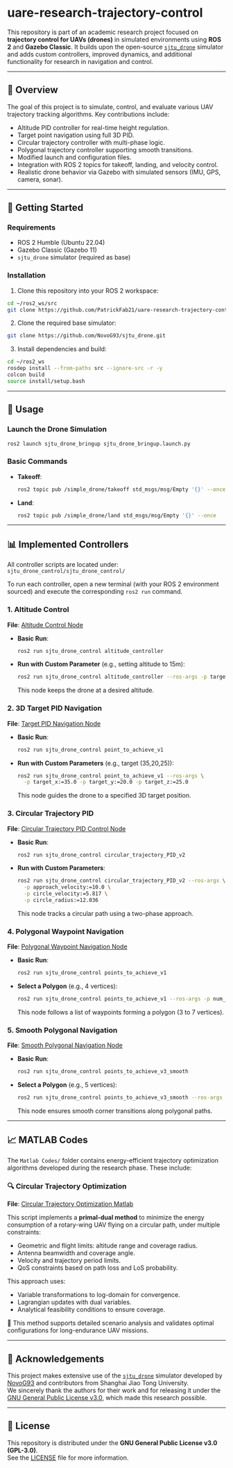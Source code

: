 # uare-research-trajectory-control

This repository is part of an academic research project focused on **trajectory control for UAVs (drones)** in simulated environments using **ROS 2** and **Gazebo Classic**. It builds upon the open-source [`sjtu_drone`](https://github.com/NovoG93/sjtu_drone) simulator and adds custom controllers, improved dynamics, and additional functionality for research in navigation and control.

---

## 📌 Overview

The goal of this project is to simulate, control, and evaluate various UAV trajectory tracking algorithms. Key contributions include:

- Altitude PID controller for real-time height regulation.
- Target point navigation using full 3D PID.
- Circular trajectory controller with multi-phase logic.
- Polygonal trajectory controller supporting smooth transitions.
- Modified launch and configuration files.
- Integration with ROS 2 topics for takeoff, landing, and velocity control.
- Realistic drone behavior via Gazebo with simulated sensors (IMU, GPS, camera, sonar).

---

## 🚀 Getting Started

### Requirements

- ROS 2 Humble (Ubuntu 22.04)
- Gazebo Classic (Gazebo 11)
- `sjtu_drone` simulator (required as base)

### Installation

1. Clone this repository into your ROS 2 workspace:

```bash
cd ~/ros2_ws/src
git clone https://github.com/PatrickFab21/uare-research-trajectory-control.git
```

2. Clone the required base simulator:

```bash
git clone https://github.com/NovoG93/sjtu_drone.git
```

3. Install dependencies and build:

```bash
cd ~/ros2_ws
rosdep install --from-paths src --ignore-src -r -y
colcon build
source install/setup.bash
```

---

## 🧪 Usage

### Launch the Drone Simulation

```bash
ros2 launch sjtu_drone_bringup sjtu_drone_bringup.launch.py
```

### Basic Commands

- **Takeoff**:
  ```bash
  ros2 topic pub /simple_drone/takeoff std_msgs/msg/Empty '{}' --once
  ```

- **Land**:
  ```bash
  ros2 topic pub /simple_drone/land std_msgs/msg/Empty '{}' --once
  ```

---

## 📊 Implemented Controllers

All controller scripts are located under: `sjtu_drone_control/sjtu_drone_control/`

To run each controller, open a new terminal (with your ROS 2 environment sourced) and execute the corresponding `ros2 run` command.

### 1. Altitude Control
**File**: [Altitude Control Node](sjtu_drone_control/sjtu_drone_control/altitude_controller.py)

- **Basic Run**:
  ```bash
  ros2 run sjtu_drone_control altitude_controller
  ```
- **Run with Custom Parameter** (e.g., setting altitude to 15m):
  ```bash
  ros2 run sjtu_drone_control altitude_controller --ros-args -p target_altitude:=15.0
  ```
  This node keeps the drone at a desired altitude.

### 2. 3D Target PID Navigation
**File**: [Target PID Navigation Node](sjtu_drone_control/sjtu_drone_control/point_to_achieve_v1.py)

- **Basic Run**:
  ```bash
  ros2 run sjtu_drone_control point_to_achieve_v1
  ```
- **Run with Custom Parameters** (e.g., target (35,20,25)):
  ```bash
  ros2 run sjtu_drone_control point_to_achieve_v1 --ros-args \
    -p target_x:=35.0 -p target_y:=20.0 -p target_z:=25.0
  ```
  This node guides the drone to a specified 3D target position.

### 3. Circular Trajectory PID
**File**: [Circular Trajectory PID Control Node](sjtu_drone_control/sjtu_drone_control/circular_trajectory_PID_v2.py)

- **Basic Run**:
  ```bash
  ros2 run sjtu_drone_control circular_trajectory_PID_v2
  ```
- **Run with Custom Parameters**:
  ```bash
  ros2 run sjtu_drone_control circular_trajectory_PID_v2 --ros-args \
    -p approach_velocity:=10.0 \
    -p circle_velocity:=5.817 \
    -p circle_radius:=12.036
  ```
  This node tracks a circular path using a two-phase approach.

### 4. Polygonal Waypoint Navigation
**File**: [Polygonal Waypoint Navigation Node](sjtu_drone_control/sjtu_drone_control/points_to_achieve_v1.py)

- **Basic Run**:
  ```bash
  ros2 run sjtu_drone_control points_to_achieve_v1
  ```
- **Select a Polygon** (e.g., 4 vertices):
  ```bash
  ros2 run sjtu_drone_control points_to_achieve_v1 --ros-args -p num_vertices:=4
  ```
  This node follows a list of waypoints forming a polygon (3 to 7 vertices).

### 5. Smooth Polygonal Navigation
**File**: [Smooth Polygonal Navigation Node](sjtu_drone_control/sjtu_drone_control/points_to_achieve_v3_smooth.py)

- **Basic Run**:
  ```bash
  ros2 run sjtu_drone_control points_to_achieve_v3_smooth
  ```
- **Select a Polygon** (e.g., 5 vertices):
  ```bash
  ros2 run sjtu_drone_control points_to_achieve_v3_smooth --ros-args -p num_vertices:=5
  ```
  This node ensures smooth corner transitions along polygonal paths.

---

## 📈 MATLAB Codes

The `Matlab Codes/` folder contains energy-efficient trajectory optimization algorithms developed during the research phase. These include:

### 🔍 Circular Trajectory Optimization
**File**: [Circular Trajectory Optimization Matlab](Matlab_Codes/UAV_3D_minEnergy_PathLossDominant.m)

This script implements a **primal-dual method** to minimize the energy consumption of a rotary-wing UAV flying on a circular path, under multiple constraints:

- Geometric and flight limits: altitude range and coverage radius.
- Antenna beamwidth and coverage angle.
- Velocity and trajectory period limits.
- QoS constraints based on path loss and LoS probability.

This approach uses:
- Variable transformations to log-domain for convergence.
- Lagrangian updates with dual variables.
- Analytical feasibility conditions to ensure coverage.

📌 This method supports detailed scenario analysis and validates optimal configurations for long-endurance UAV missions.

---

## 🙏 Acknowledgements

This project makes extensive use of the [`sjtu_drone`](https://github.com/NovoG93/sjtu_drone) simulator developed by [NovoG93](https://github.com/NovoG93) and contributors from Shanghai Jiao Tong University.\
We sincerely thank the authors for their work and for releasing it under the [GNU General Public License v3.0](https://www.gnu.org/licenses/gpl-3.0.html), which made this research possible.

---

## 📄 License

This repository is distributed under the **GNU General Public License v3.0 (GPL-3.0)**.\
See the [LICENSE](LICENSE) file for more information.

